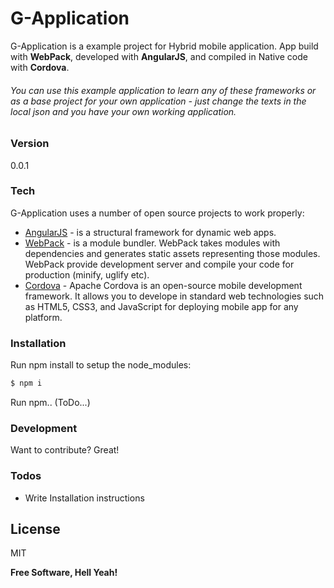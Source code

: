 # G-Application

G-Application is a example project for Hybrid mobile application. App build with **WebPack**, developed with **AngularJS**, and compiled in Native code with **Cordova**.

###### You can use this example application to learn any of these frameworks or as a base project for your own application - just change the texts in the local json and you have your own working application.

### Version
0.0.1

### Tech

G-Application uses a number of open source projects to work properly:

* [AngularJS] - is a structural framework for dynamic web apps.
* [WebPack] - is a module bundler. WebPack takes modules with dependencies and generates static assets representing those modules. WebPack provide development server and compile your code for production (minify, uglify etc).
* [Cordova] - Apache Cordova is an open-source mobile development framework. It allows you to develope in standard web technologies such as HTML5, CSS3, and JavaScript for deploying mobile app for any platform.

### Installation

Run npm install to setup the node_modules:

```sh
$ npm i
```

Run npm.. 
(ToDo...)

### Development

Want to contribute? Great!

### Todos

 - Write Installation instructions

License
----

MIT


**Free Software, Hell Yeah!**

[//]: # (These are reference links used in the body of this note and get stripped out when the markdown processor does its job. There is no need to format nicely because it shouldn't be seen. Thanks SO - http://stackoverflow.com/questions/4823468/store-comments-in-markdown-syntax)

   [AngularJS]: <http://angularjs.org>
   [WebPack]: <https://webpack.github.io/>
   [Cordova]: <https://cordova.apache.org/>
